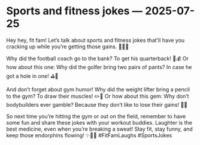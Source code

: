 # Sports and fitness jokes — 2025-07-25

Hey hey, fit fam! Let’s talk about sports and fitness jokes that’ll have you cracking up while you’re getting those gains. 🏋️‍♀️💪

Why did the football coach go to the bank? To get his quarterback! 🏈💰 Or how about this one: Why did the golfer bring two pairs of pants? In case he got a hole in one! ⛳️👖

And don’t forget about gym humor! Why did the weight lifter bring a pencil to the gym? To draw their muscles! ✏️💪 Or how about this gem: Why don’t bodybuilders ever gamble? Because they don’t like to lose their gains! 🎲💪

So next time you’re hitting the gym or out on the field, remember to have some fun and share these jokes with your workout buddies. Laughter is the best medicine, even when you’re breaking a sweat! Stay fit, stay funny, and keep those endorphins flowing! ✨💪🤣 #FitFamLaughs #SportsJokes